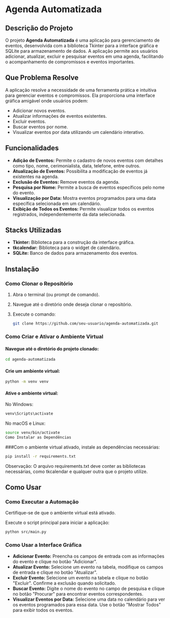 # Agenda Automatizada

## Descrição do Projeto

O projeto **Agenda Automatizada** é uma aplicação para gerenciamento de eventos, desenvolvida com a biblioteca Tkinter para a interface gráfica e SQLite para armazenamento de dados. A aplicação permite aos usuários adicionar, atualizar, excluir e pesquisar eventos em uma agenda, facilitando o acompanhamento de compromissos e eventos importantes.

## Que Problema Resolve

A aplicação resolve a necessidade de uma ferramenta prática e intuitiva para gerenciar eventos e compromissos. Ela proporciona uma interface gráfica amigável onde usuários podem:
- Adicionar novos eventos.
- Atualizar informações de eventos existentes.
- Excluir eventos.
- Buscar eventos por nome.
- Visualizar eventos por data utilizando um calendário interativo.

## Funcionalidades

- **Adição de Eventos:** Permite o cadastro de novos eventos com detalhes como tipo, nome, cerimonialista, data, telefone, entre outros.
- **Atualização de Eventos:** Possibilita a modificação de eventos já existentes na agenda.
- **Exclusão de Eventos:** Remove eventos da agenda.
- **Pesquisa por Nome:** Permite a busca de eventos específicos pelo nome do evento.
- **Visualização por Data:** Mostra eventos programados para uma data específica selecionada em um calendário.
- **Exibição de Todos os Eventos:** Permite visualizar todos os eventos registrados, independentemente da data selecionada.

## Stacks Utilizadas

- **Tkinter:** Biblioteca para a construção da interface gráfica.
- **tkcalendar:** Biblioteca para o widget de calendário.
- **SQLite:** Banco de dados para armazenamento dos eventos.

## Instalação

### Como Clonar o Repositório

1. Abra o terminal (ou prompt de comando).
2. Navegue até o diretório onde deseja clonar o repositório.
3. Execute o comando:

   ```bash
   git clone https://github.com/seu-usuario/agenda-automatizada.git
   ```
### Como Criar e Ativar o Ambiente Virtual

#### Navegue até o diretório do projeto clonado:

```bash
cd agenda-automatizada
```
#### Crie um ambiente virtual:

```bash
python -m venv venv
```
#### Ative o ambiente virtual:

No Windows:
```bash
venv\Scripts\activate
```

No macOS e Linux:
```bash
source venv/bin/activate
Como Instalar as Dependências
```

###Com o ambiente virtual ativado, instale as dependências necessárias:

```bash
pip install -r requirements.txt
```

Observação: O arquivo requirements.txt deve conter as bibliotecas necessárias, como tkcalendar e qualquer outra que o projeto utilize.

## Como Usar

### Como Executar a Automação

Certifique-se de que o ambiente virtual está ativado.

Execute o script principal para iniciar a aplicação:

```bash
python src/main.py
```

### Como Usar a Interface Gráfica

- **Adicionar Evento:** Preencha os campos de entrada com as informações do evento e clique no botão "Adicionar".
- **Atualizar Evento:** Selecione um evento na tabela, modifique os campos de entrada e clique no botão "Atualizar".
- **Excluir Evento:** Selecione um evento na tabela e clique no botão "Excluir". Confirme a exclusão quando solicitado.
- **Buscar Evento:** Digite o nome do evento no campo de pesquisa e clique no botão "Procurar" para encontrar eventos correspondentes.
- **Visualizar Eventos por Data:** Selecione uma data no calendário para ver os eventos programados para essa data. Use o botão "Mostrar Todos" para exibir todos os eventos.
